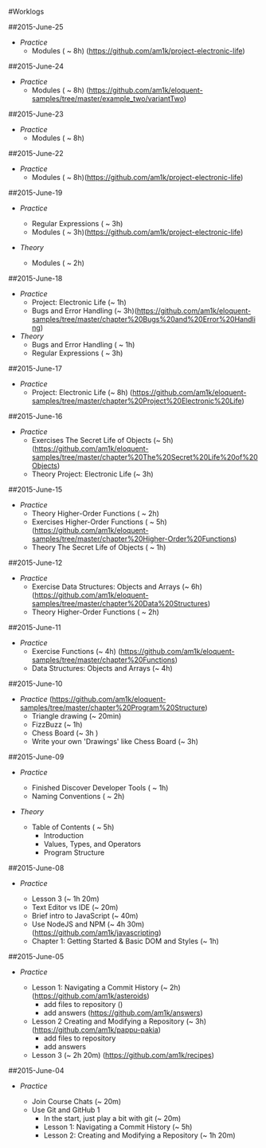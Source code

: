 #Worklogs

##2015-June-25

* *Practice*
	* Modules ( ~ 8h) (https://github.com/am1k/project-electronic-life)

##2015-June-24

* *Practice*
	* Modules ( ~ 8h) (https://github.com/am1k/eloquent-samples/tree/master/example_two/variantTwo)

##2015-June-23

* *Practice*
	* Modules ( ~ 8h)

##2015-June-22

* *Practice*
	* Modules ( ~ 8h)(https://github.com/am1k/project-electronic-life)

##2015-June-19

* *Practice*
	* Regular Expressions ( ~ 3h)
	* Modules ( ~ 3h)(https://github.com/am1k/project-electronic-life)

* *Theory*
	* Modules ( ~ 2h) 


##2015-June-18

* *Practice*
	* Project: Electronic Life (~ 1h)
	* Bugs and Error Handling (~ 3h)(https://github.com/am1k/eloquent-samples/tree/master/chapter%20Bugs%20and%20Error%20Handling)
* *Theory*
	* Bugs and Error Handling ( ~ 1h)
	* Regular Expressions ( ~ 3h)

##2015-June-17

* *Practice* 
	* Project: Electronic Life (~ 8h) (https://github.com/am1k/eloquent-samples/tree/master/chapter%20Project%20Electronic%20Life)

##2015-June-16 

* *Practice* 
	* Exercises The Secret Life of Objects (~ 5h)(https://github.com/am1k/eloquent-samples/tree/master/chapter%20The%20Secret%20Life%20of%20Objects) 
	* Theory Project: Electronic Life (~ 3h)


##2015-June-15 

* *Practice* 
	* Theory Higher-Order Functions ( ~ 2h) 
	* Exercises Higher-Order Functions ( ~ 5h) (https://github.com/am1k/eloquent-samples/tree/master/chapter%20Higher-Order%20Functions)
	* Theory The Secret Life of Objects ( ~ 1h)

##2015-June-12

* *Practice* 
	* Exercise Data Structures: Objects and Arrays (~ 6h) (https://github.com/am1k/eloquent-samples/tree/master/chapter%20Data%20Structures)
	* Theory Higher-Order Functions ( ~ 2h)	

##2015-June-11

* *Practice* 
	* Exercise Functions (~ 4h) (https://github.com/am1k/eloquent-samples/tree/master/chapter%20Functions)
	* Data Structures: Objects and Arrays (~ 4h)

##2015-June-10 

* *Practice* (https://github.com/am1k/eloquent-samples/tree/master/chapter%20Program%20Structure)
	* Triangle drawing (~ 20min)
	* FizzBuzz (~ 1h) 
	* Chess Board (~ 3h ) 
	* Write your own 'Drawings' like Chess Board (~ 3h) 

##2015-June-09

* *Practice*
	* Finished Discover Developer Tools ( ~ 1h)
	* Naming Conventions ( ~ 2h)

* *Theory*	
	* Table of Contents ( ~ 5h)
		* Introduction
		* Values, Types, and Operators
		* Program Structure
		

##2015-June-08

* *Practice*

	* Lesson 3 (~ 1h 20m) 
	* Text Editor vs IDE (~ 20m)
	* Brief intro to JavaScript (~ 40m)
	* Use NodeJS and NPM (~ 4h 30m) (https://github.com/am1k/javascripting)
	* Chapter 1: Getting Started & Basic DOM and Styles (~ 1h)


##2015-June-05

* *Practice*
	
	* Lesson 1: Navigating a Commit History (~ 2h) (https://github.com/am1k/asteroids)
		* add files to repository ()
		* add answers 	(https://github.com/am1k/answers)
	* Lesson 2 Creating and Modifying a Repository (~ 3h) (https://github.com/am1k/pappu-pakia)
		* add files to repository
		* add answers 
	* Lesson 3 (~ 2h 20m) (https://github.com/am1k/recipes)

##2015-June-04

* *Practice*

	* Join Course Chats (~ 20m)
	* Use Git and GitHub 1 
		* In the start, just play a bit with git (~ 20m)
		* Lesson 1: Navigating a Commit History (~ 5h)
		* Lesson 2: Creating and Modifying a Repository (~ 1h 20m)
